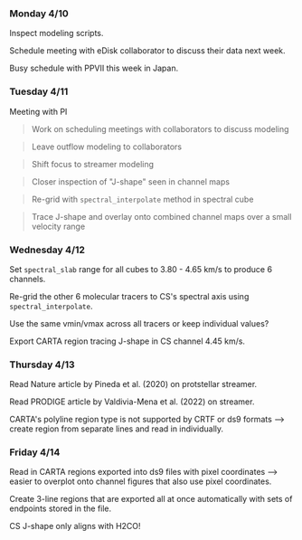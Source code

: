 ### Monday 4/10

Inspect modeling scripts.

Schedule meeting with eDisk collaborator to discuss their data next week.

Busy schedule with PPVII this week in Japan.

### Tuesday 4/11

Meeting with PI

> Work on scheduling meetings with collaborators to discuss modeling 

> Leave outflow modeling to collaborators

> Shift focus to streamer modeling 

> Closer inspection of "J-shape" seen in channel maps

> Re-grid with `spectral_interpolate` method in spectral cube

> Trace J-shape and overlay onto combined channel maps over a small velocity range 

### Wednesday 4/12 

Set `spectral_slab` range for all cubes to 3.80 - 4.65 km/s to produce 6 channels.

Re-grid the other 6 molecular tracers to CS's spectral axis using `spectral_interpolate`.

Use the same vmin/vmax across all tracers or keep individual values? 

Export CARTA region tracing J-shape in CS channel 4.45 km/s. 

### Thursday 4/13

Read Nature article by Pineda et al. (2020) on protstellar streamer.

Read PRODIGE article by Valdivia-Mena et al. (2022) on streamer.

CARTA's polyline region type is not supported by CRTF or ds9 formats --> create region from separate lines and read in individually. 

### Friday 4/14

Read in CARTA regions exported into ds9 files with pixel coordinates --> easier to overplot onto channel figures that also use pixel coordinates.

Create 3-line regions that are exported all at once automatically with sets of endpoints stored in the file. 

CS J-shape only aligns with H2CO! 
